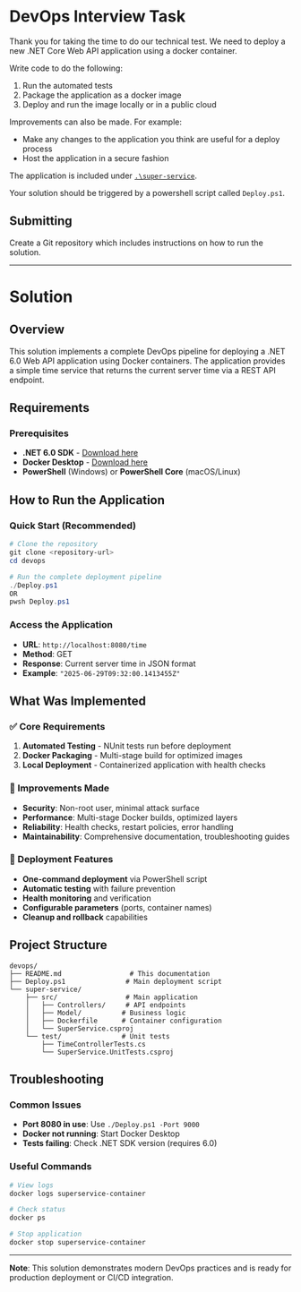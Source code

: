 # DevOps Interview Task

Thank you for taking the time to do our technical test. We need to deploy a new .NET Core Web API application using a docker container.

Write code to do the following:

1. Run the automated tests
2. Package the application as a docker image
3. Deploy and run the image locally or in a public cloud

Improvements can also be made. For example:

- Make any changes to the application you think are useful for a deploy process
- Host the application in a secure fashion

The application is included under [`.\super-service`](`.\super-service`).

Your solution should be triggered by a powershell script called `Deploy.ps1`.

## Submitting

Create a Git repository which includes instructions on how to run the solution. 

---

# Solution

## Overview
This solution implements a complete DevOps pipeline for deploying a .NET 6.0 Web API application using Docker containers. The application provides a simple time service that returns the current server time via a REST API endpoint.

## Requirements

### Prerequisites
- **.NET 6.0 SDK** - [Download here](https://dotnet.microsoft.com/download/dotnet/6.0)
- **Docker Desktop** - [Download here](https://www.docker.com/products/docker-desktop)
- **PowerShell** (Windows) or **PowerShell Core** (macOS/Linux)


## How to Run the Application

### Quick Start (Recommended)
```powershell
# Clone the repository
git clone <repository-url>
cd devops

# Run the complete deployment pipeline
./Deploy.ps1 
OR
pwsh Deploy.ps1
```


### Access the Application
- **URL**: `http://localhost:8080/time`
- **Method**: GET
- **Response**: Current server time in JSON format
- **Example**: `"2025-06-29T09:32:00.1413455Z"`

## What Was Implemented

### ✅ Core Requirements
1. **Automated Testing** - NUnit tests run before deployment
2. **Docker Packaging** - Multi-stage build for optimized images
3. **Local Deployment** - Containerized application with health checks

### 🔧 Improvements Made
- **Security**: Non-root user, minimal attack surface
- **Performance**: Multi-stage Docker builds, optimized layers
- **Reliability**: Health checks, restart policies, error handling
- **Maintainability**: Comprehensive documentation, troubleshooting guides

### 🚀 Deployment Features
- **One-command deployment** via PowerShell script
- **Automatic testing** with failure prevention
- **Health monitoring** and verification
- **Configurable parameters** (ports, container names)
- **Cleanup and rollback** capabilities

## Project Structure
```
devops/
├── README.md                 # This documentation
├── Deploy.ps1               # Main deployment script
└── super-service/
    ├── src/                 # Main application
    │   ├── Controllers/     # API endpoints
    │   ├── Model/          # Business logic
    │   ├── Dockerfile      # Container configuration
    │   └── SuperService.csproj
    └── test/               # Unit tests
        ├── TimeControllerTests.cs
        └── SuperService.UnitTests.csproj
```

## Troubleshooting

### Common Issues
- **Port 8080 in use**: Use `./Deploy.ps1 -Port 9000`
- **Docker not running**: Start Docker Desktop
- **Tests failing**: Check .NET SDK version (requires 6.0)

### Useful Commands
```bash
# View logs
docker logs superservice-container

# Check status
docker ps

# Stop application
docker stop superservice-container
```

---

**Note**: This solution demonstrates modern DevOps practices and is ready for production deployment or CI/CD integration.